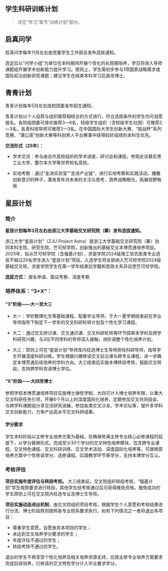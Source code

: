 ## 学生科研训练计划

> 详见“学习”章节“训练计划”部分。

## 启真问学

启真问学每年11月左右由党委学生工作部会发布选拔通知。

选定后以“问学小组”为单位在本科期间开展个性化的长周期培养，学员将进入导师课题组开展学术创新能力提升学习。原则上，学生需初步参与1项国家战略需求或国际前沿创新研究课题；建议学生在结束本科学习后直攻博士。

## 青青计划

青青计划每年5月左右由校团委发布招生通知。

青青计划以个人自荐与组织推荐相结合的方式进行，符合选拔条件的学生均可自愿报名。各院级团委可择优推荐3—6名，校级学生组织（含校级学生社团）可推荐2—3名，各青科班导师可推荐2—3名。在中国国际大学生创新大赛、“挑战杯”系列竞赛、“蒲公英”创新大赛等科创育人平台赛事中获得较好成绩的本科生优先。

**交流形式（25年）：**

- 学术交流：参与由合作高校组织的学术讲座、研讨会和课程，参观走访慕尼黑工业大学、墨尔本大学等世界知名高校。

- 实地考察：通过“走进实验室”“走进产业链”，进行实地考察和实践活动，播撒创新意识的种子，激发青年对未来的关注与思考，涵养战略眼光，拓展视野格局

## 星辰计划

### 简介

**星辰计划每年3月左右由浙江大学基础交叉研究院（筹）发布选拔通知。**

浙江大学“星辰计划”（ZJU Project Astra）是浙江大学基础交叉研究院（筹）协同本科生院、研究生院、竺可桢学院，创新推出的基础交叉本博贯通培养项目。2025年，拟从竺可桢学院（含强基计划）、求是学院2024级理工信农医类专业选拔不超过20名学生进入“星辰计划”项目。入选学生将全部纳入竺可桢学院2024级基础交叉班，求是学院学生在第一学年结束后学籍和思政关系异动至竺可桢学院。

**选拔方式：** 报名申请、面试考察、深度考察

### 培养体系：“3+X”：

#### “3”阶段——大一至大三

- 大一：学好数理化生等基础课程，配备学业导师，于大一夏学期结束前在学业导师指导下制定下一学年的交叉科研轮转计划及个性化学习课程。

- 大二：通过交叉研讨课、交叉通识课、交叉科研轮转等环节探索本学科及跨学科研究兴趣，与3位不同学科的导师深入接触，进阶调整个性化培养计划。

- 大三：原则上可在“星辰计划”导师库内任选博士生导师担任科研导师，指导学生开展深度科研训练。学生根据兴趣修读交叉前沿课与跨专业课程，进一步确定本博贯通后续培养的学科方向。大三结束后实施本博转段考核，鼓励交叉转段，支持跨学科攻读博士学位。

#### “X”阶段——大四至博士

参照学校本博贯通培养项目实施博士弹性学制，大四可计入博士培养年限，以重大交叉科研任务引领，开展6个月以上的深度国际化培养，定期参加交叉共同组会、与跨学科课题组分享交流研究进展，参加各类交叉沙龙、学术论坛等，提升多学科交叉创新能力，力争产出高水平交叉科研成果。

#### 学分要求

学生本科阶段以主修专业培养方案为基础，在确保修满主修专业核心必修课程的前提下，以学分替换形式，完成至少30个学分的交叉特色培养模块，包含跨专业课程、交叉特色课程、交叉科研训练、交叉学术活动、深度国际化培养等，可替换原培养方案中个性修读学分、选修课程、实践教学环节等学分，支持本博学分互认。

### 考核评估

**项目实施年度评估与转段考核。** 大三结束前，交叉院组织转段考核，“强基计划”学生按原要求进行转段，其他学生经考核通过后可获得推免资格。推免成功的学生原则上可在交叉院内任选专业及博士生导师。

**项目实施动态进出机制**，由交叉院组织项目考核，根据学生个人意愿和考核结果进行分流，博士阶段原则按照各专业院系要求执行。如有下列情况之一者将退出本项目：

- 尊重学生意愿，自愿放弃本项目的学生；
- 未达到交叉培养学分要求的学生；
- 年度评估不通过的学生；
- 转段考核不通过的学生。

退出的学生不再享受个性化培养及相关培养资源支持，应按主修专业培养方案要求完成后续培养，已修读的交叉特色学分计入毕业要求学分。


